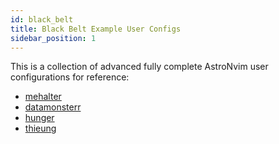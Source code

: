 ```yaml
---
id: black_belt
title: Black Belt Example User Configs
sidebar_position: 1
---
```


This is a collection of advanced fully complete AstroNvim user configurations for reference:

- [mehalter](https://git.mehalter.com/mehalter/AstroNvim_user)
- [datamonsterr](https://github.com/datamonsterr/astronvim_config)
- [hunger](https://github.com/hunger/AstroVim/tree/my_config/lua/user)
- [thieung](https://github.com/thieung/dotfiles/tree/main/config/nvim)
